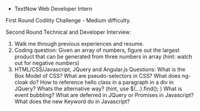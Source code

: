 * TextNow Web Developer Intern

First Round Codility Challenge - Medium difficulty.

Second Round Technical and Developer Interview:
1) Walk me through previous experiences and resume.
2) Coding question: Given an array of numbers, figure out the largest product that can be generated from three numbers in array
(hint: watch out for negative numbers)
3) HTML/CSS/Javascript, JQuery and Angular.js Questions:
What is the Box Model of CSS?
What are pseudo-selectors in CSS?
What does ng-cloak do?
How to reference hello class in a paragraph in a div in JQuery? Whats the alternative way? (hint, use $(...).find(); )
What is event bubbling?
What are deferred in JQuery or Promises in Javascript?
What does the new Keyword do in Javascript?
